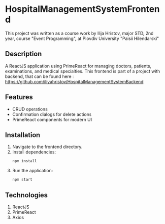 # HospitalManagementSystemFrontend
This project was written as a course work by Ilija Hristov, major STD, 2nd year, course "Event Programming", at Plovdiv University "Paisii Hilendarski"

## Description
A ReactJS application using PrimeReact for managing doctors, patients, examinations, and medical specialties.
This frontend is part of a project with backend, that can be found here : https://github.com/iliyahristov/HospitalManagementSystemBackend

## Features
- CRUD operations
- Confirmation dialogs for delete actions
- PrimeReact components for modern UI

## Installation
1. Navigate to the frontend directory.
2. Install dependencies:
   ```bash
   npm install
   ```
3. Run the application:
   ```bash
   npm start
   ```
## Technologies
1. ReactJS
2. PrimeReact
3. Axios
